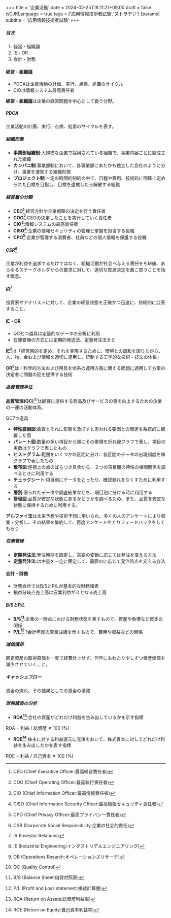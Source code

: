 +++
title = '企業活動'
date = 2024-02-25T16:11:21+09:00
draft = false
isCJKLanguage = true
tags = ['応用情報技術者試験','ストラテジ']
[params]
    subtitle = '応用情報技術者試験'
+++

##### 目次
1. 経営・組織論
2. IE・OR
3. 会計・財務

#### 経営・組織論
* PDCAは企業活動の計画、実行、点検、処置のサイクル
* CIOは情報システム最高責任者

**経営・組織論**は企業の経営問題を中心として扱う分野。

##### PDCA
企業活動の計画、実行、点検、処置のサイクルを表す。

##### 組織形態
* **事業部組織制**:大規模な企業で採用されている組織で、事業内容ごとに編成された組織
* **カンパニ制**:事業部制において、各事業部にあたかも独立した会社のように分け。事業を運営する組織形態
* **プロジェクト制**:一定の時間的制約の中で、日程や費用、技術的に明確に定められた目標を目指し、目標を達成したら解散する組織

##### 経営層の分類
* **CEO[^1]**:経営方針や企業戦略の決定を行う責任者
* **COO[^2]**:CEOの決定したことを実行していく責任者
* **CIO[^3]**:情報システムの最高責任者
* **CISO[^4]**:企業の情報セキュリティの管理と掌握を担当する役職
* **CPO[^5]**:企業が管理する消費者、社員などの個人情報を保護する役職

##### CSR[^6]
企業が利益を追求するだけではなく、組織活動が社会へ与える責任をもM値、あらゆるステークホルダからの要求に対して、適切な意思決定を置こ買うことを指す概念。

##### IR[^7]
投資家やアナリストに対して、企業の経営状態を正確かつ迅速に、持続的に公表すること。

#### IE・OR
* QC七つ道具は定量的なデータの分析に利用
* 在庫管理の方式には定期的発送法、定量発注法まど

**IE**[^8]は「経営目的を定め、それを実現するために、環境との調和を図りながら、人、物、金および情報を適切に運用し、統制する工学的な技術・技法の体系」

**OR**[^9]は「科学的方法および用具を体系の運用方策に関する問題に適用して方策の決定者に問題の回を提供する技術

##### 品質管理手法
**品質管理(QC)**[^10]は顧客に提供する商品及びサービスの質を向上するための企業の一連の活動体系。

QC7つ道具
* **特性要因図**:品質とそれに影響を及ぼすと思われる要因との関連を系統的に網羅した図
* **パレート図**:数量の多い項目から順にその累積を折れ線グラフで表し、項目の実数はグラフで表したもの
* **ヒストグラム**:範囲をいくつかの区間に分け、各区間のデータの出現頻度を棒グラフで表したもの
* **散布図**:座標上の点のばらつき具合から、２つの項目間の特性の相関関係を調べるときに利用する
* **チェックシート**:項目別にデータをとったり、確認漏れをなくすために利用する
* **層別**:限られたデータや調査結果などを、項目別に分ける時に利用する
* **管理図**:品質が安定な状態にあるかどうかを調べるため、また、品質を安定な状態に保持するために利用する。

**デルファイ法**は未来予想や技術予想に用いられ、多くの人のアンケートにより収集・分析し、その結果を集約して、再度アンケートをとりフィードバックをしてもらう

##### 在庫管理
* **定期発注法**:発注時期を固定し、需要の変動に応じては発注を変える方法
* **定量発注法**:は中量を一定に固定して、需要のに応じて発注時点を変える方法

#### 会計・財務
* 財務会計ではB/SとP/Lが基本的な財務諸表
* 損益分岐点売上高は営業利益が０となる売上高

##### B/SとP/L
* **B/S[^11]**:企業の一時点における財務状態を表すもので、資産や負債など資本の関係
* **P/L[^12]**:1会計年度の営業成績を示すもので、費用や収益などの関係

##### 減価償却
固定資産の取得原価を一度で経費計上せず、何年にもわたり少しずつ資産価値を減少させていくこと。

##### キャッシュフロー
資金の流れ、その結果としての資金の増減

##### 財務諸表の分析
* **ROA[^13]**:会社の資産がどれだけ利益を生み出しているかを示す指標

ROA = 利益 / 総資産 ✕ 100 (%)

* **ROE[^14]**:株主に対する利益還元に充填をおいて、株式資本に対してどれだけ利益を生み出したかを表す指標

ROE = 利益 / 自己資本 ✕ 100 (%)

[^1]: CEO (Chief Executive Officer:最高経営責任者)
[^2]: COO (Chief Operating Officer:最高執行責任者)
[^3]: CIO (Chief Information Officer:最高情報責任者)
[^4]: CISO (Chief Information Security Officer:最高情報セキュリティ責任者)
[^5]: CPO (Chief Privacy Officer:最高プライバシー責任者)
[^6]: CSR (Corporate Social Responsibility:企業の社会的責任)
[^7]: IR (Investor Relations)
[^8]: IE (Industrial Engineering:インダストリアルエンジニアリング)
[^9]: OR (Operations Resarch:オペレーションズリサーチ)
[^10]: QC (Quality Control)
[^11]: B/S (Balance Sheet:借貸対照表)
[^12]: P/L (Profit and Loss statement:損益計算書)
[^13]: ROA (Return on Assets:総資産利益率)
[^14]: ROE (Return on Equity:自己資本利益率)